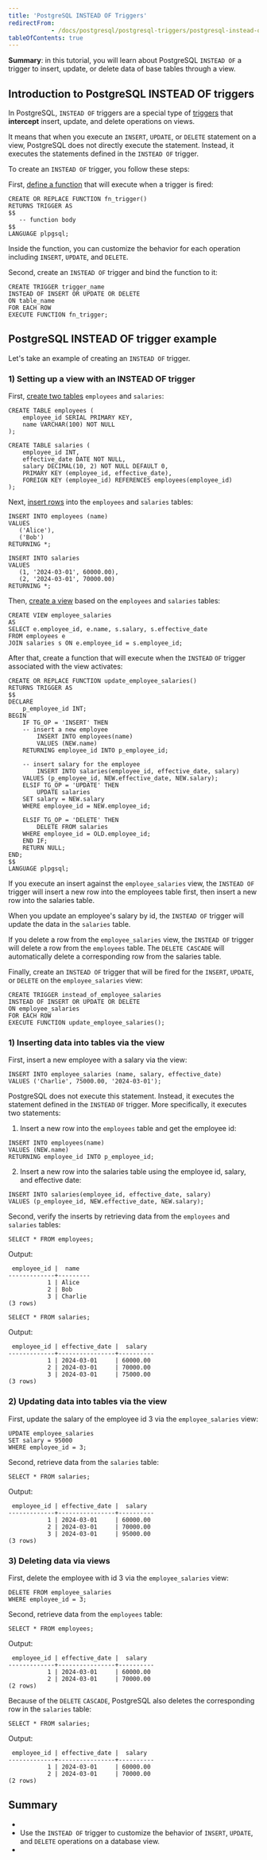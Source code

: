 ```yaml
---
title: 'PostgreSQL INSTEAD OF Triggers'
redirectFrom: 
            - /docs/postgresql/postgresql-triggers/postgresql-instead-of-triggers/
tableOfContents: true
---
```



**Summary**: in this tutorial, you will learn about PostgreSQL `INSTEAD OF` a trigger to insert, update, or delete data of base tables through a view.





## Introduction to PostgreSQL INSTEAD OF triggers





In PostgreSQL, `INSTEAD OF` triggers are a special type of [triggers](https://www.postgresqltutorial.com/postgresql-triggers/) that **intercept** insert, update, and delete operations on views.





It means that when you execute an `INSERT`, `UPDATE`, or `DELETE` statement on a view, PostgreSQL does not directly execute the statement. Instead, it executes the statements defined in the `INSTEAD OF` trigger.





To create an `INSTEAD OF` trigger, you follow these steps:





First, [define a function](https://www.postgresqltutorial.com/postgresql-plpgsql/postgresql-create-function/) that will execute when a trigger is fired:





```
CREATE OR REPLACE FUNCTION fn_trigger()
RETURNS TRIGGER AS
$$
   -- function body
$$
LANGUAGE plpgsql;
```





Inside the function, you can customize the behavior for each operation including `INSERT`, `UPDATE`, and `DELETE`.





Second, create an `INSTEAD OF` trigger and bind the function to it:





```
CREATE TRIGGER trigger_name
INSTEAD OF INSERT OR UPDATE OR DELETE
ON table_name
FOR EACH ROW
EXECUTE FUNCTION fn_trigger;
```





## PostgreSQL INSTEAD OF trigger example





Let's take an example of creating an `INSTEAD OF` trigger.





### 1) Setting up a view with an INSTEAD OF trigger





First, [create two tables](/docs/postgresql/postgresql-create-table) `employees` and `salaries`:





```
CREATE TABLE employees (
    employee_id SERIAL PRIMARY KEY,
    name VARCHAR(100) NOT NULL
);

CREATE TABLE salaries (
    employee_id INT,
    effective_date DATE NOT NULL,
    salary DECIMAL(10, 2) NOT NULL DEFAULT 0,
    PRIMARY KEY (employee_id, effective_date),
    FOREIGN KEY (employee_id) REFERENCES employees(employee_id)
);
```





Next, [insert rows](/docs/postgresql/postgresql-insert) into the `employees` and `salaries` tables:





```
INSERT INTO employees (name)
VALUES
   ('Alice'),
   ('Bob')
RETURNING *;

INSERT INTO salaries
VALUES
   (1, '2024-03-01', 60000.00),
   (2, '2024-03-01', 70000.00)
RETURNING *;
```





Then, [create a view](https://www.postgresqltutorial.com/postgresql-views/managing-postgresql-views/) based on the `employees` and `salaries` tables:





```
CREATE VIEW employee_salaries
AS
SELECT e.employee_id, e.name, s.salary, s.effective_date
FROM employees e
JOIN salaries s ON e.employee_id = s.employee_id;
```





After that, create a function that will execute when the `INSTEAD` `OF` trigger associated with the view activates:





```
CREATE OR REPLACE FUNCTION update_employee_salaries()
RETURNS TRIGGER AS
$$
DECLARE
    p_employee_id INT;
BEGIN
    IF TG_OP = 'INSERT' THEN
	-- insert a new employee
        INSERT INTO employees(name)
        VALUES (NEW.name)
	RETURNING employee_id INTO p_employee_id;

	-- insert salary for the employee
        INSERT INTO salaries(employee_id, effective_date, salary)
	VALUES (p_employee_id, NEW.effective_date, NEW.salary);
    ELSIF TG_OP = 'UPDATE' THEN
        UPDATE salaries
	SET salary = NEW.salary
	WHERE employee_id = NEW.employee_id;

    ELSIF TG_OP = 'DELETE' THEN
        DELETE FROM salaries
	WHERE employee_id = OLD.employee_id;
    END IF;
    RETURN NULL;
END;
$$
LANGUAGE plpgsql;
```





If you execute an insert against the `employee_salaries` view, the `INSTEAD OF` trigger will insert a new row into the employees table first, then insert a new row into the salaries table.





When you update an employee's salary by id, the `INSTEAD OF` trigger will update the data in the `salaries` table.





If you delete a row from the `employee_salaries` view, the `INSTEAD OF` trigger will delete a row from the `employees` table. The `DELETE CASCADE` will automatically delete a corresponding row from the salaries table.





Finally, create an `INSTEAD OF` trigger that will be fired for the `INSERT`, `UPDATE`, or `DELETE` on the `employee_salaries` view:





```
CREATE TRIGGER instead_of_employee_salaries
INSTEAD OF INSERT OR UPDATE OR DELETE
ON employee_salaries
FOR EACH ROW
EXECUTE FUNCTION update_employee_salaries();
```





### 1) Inserting data into tables via the view





First, insert a new employee with a salary via the view:





```
INSERT INTO employee_salaries (name, salary, effective_date)
VALUES ('Charlie', 75000.00, '2024-03-01');
```





PostgreSQL does not execute this statement. Instead, it executes the statement defined in the `INSTEAD` `OF` trigger. More specifically, it executes two statements:





1. Insert a new row into the `employees` table and get the employee id:





```
INSERT INTO employees(name)
VALUES (NEW.name)
RETURNING employee_id INTO p_employee_id;
```





2. Insert a new row into the salaries table using the employee id, salary, and effective date:





```
INSERT INTO salaries(employee_id, effective_date, salary)
VALUES (p_employee_id, NEW.effective_date, NEW.salary);
```





Second, verify the inserts by retrieving data from the `employees` and `salaries` tables:





```
SELECT * FROM employees;
```





Output:





```
 employee_id |  name
-------------+---------
           1 | Alice
           2 | Bob
           3 | Charlie
(3 rows)
```





```
SELECT * FROM salaries;
```





Output:





```
 employee_id | effective_date |  salary
-------------+----------------+----------
           1 | 2024-03-01     | 60000.00
           2 | 2024-03-01     | 70000.00
           3 | 2024-03-01     | 75000.00
(3 rows)
```





### 2) Updating data into tables via the view





First, update the salary of the employee id 3 via the `employee_salaries` view:





```
UPDATE employee_salaries
SET salary = 95000
WHERE employee_id = 3;
```





Second, retrieve data from the `salaries` table:





```
SELECT * FROM salaries;
```





Output:





```
 employee_id | effective_date |  salary
-------------+----------------+----------
           1 | 2024-03-01     | 60000.00
           2 | 2024-03-01     | 70000.00
           3 | 2024-03-01     | 95000.00
(3 rows)
```





### 3) Deleting data via views





First, delete the employee with id 3 via the `employee_salaries` view:





```
DELETE FROM employee_salaries
WHERE employee_id = 3;
```





Second, retrieve data from the `employees` table:





```
SELECT * FROM employees;
```





Output:





```
 employee_id | effective_date |  salary
-------------+----------------+----------
           1 | 2024-03-01     | 60000.00
           2 | 2024-03-01     | 70000.00
(2 rows)
```





Because of the `DELETE` `CASCADE`, PostgreSQL also deletes the corresponding row in the `salaries` table:





```
SELECT * FROM salaries;
```





Output:





```
 employee_id | effective_date |  salary
-------------+----------------+----------
           1 | 2024-03-01     | 60000.00
           2 | 2024-03-01     | 70000.00
(2 rows)
```





## Summary





- 
- Use the `INSTEAD OF` trigger to customize the behavior of `INSERT`, `UPDATE`, and `DELETE` operations on a database view.
- 


